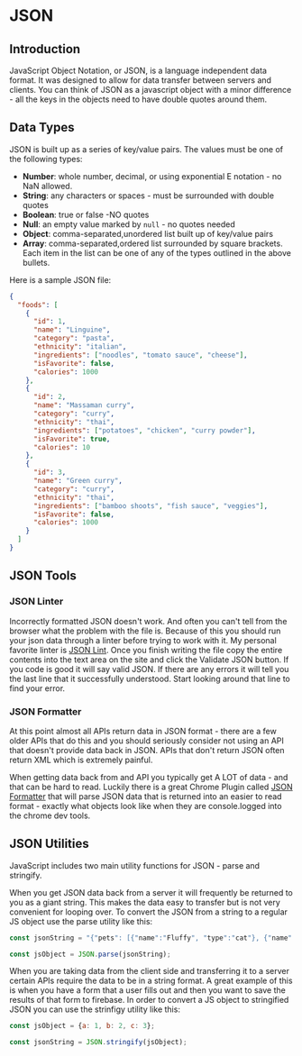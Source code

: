 # JSON

## Introduction

JavaScript Object Notation, or JSON, is a language independent data format.  It was designed to allow for data transfer between servers and clients.  You can think of JSON as a javascript object with a minor difference - all the keys in the objects need to have double quotes around them.


## Data Types
JSON is built up as a series of key/value pairs.  The values must be one of the following types:
* **Number**: whole number, decimal, or using exponential E notation - no NaN allowed.
* **String**: any characters or spaces - must be surrounded with double quotes
* **Boolean**: true or false  -NO quotes
* **Null**: an empty value marked by `null` - no quotes needed
* **Object**: comma-separated,unordered list built up of key/value pairs
* **Array**: comma-separated,ordered list surrounded by square brackets. Each item in the list can be one of any of the types outlined in the above bullets.

Here is a sample JSON file:
```json
{
  "foods": [
    {
      "id": 1,
      "name": "Linguine",
      "category": "pasta",
      "ethnicity": "italian",
      "ingredients": ["noodles", "tomato sauce", "cheese"],
      "isFavorite": false,
      "calories": 1000
    },
    {
      "id": 2,
      "name": "Massaman curry",
      "category": "curry",
      "ethnicity": "thai",
      "ingredients": ["potatoes", "chicken", "curry powder"],
      "isFavorite": true,
      "calories": 10
    },
    {
      "id": 3,
      "name": "Green curry",
      "category": "curry",
      "ethnicity": "thai",
      "ingredients": ["bamboo shoots", "fish sauce", "veggies"],
      "isFavorite": false,
      "calories": 1000
    }
  ]
}
```

## JSON Tools
### JSON Linter
  Incorrectly formatted JSON doesn't work.  And often you can't tell from the browser what the problem with the file is.  Because of this you should run your json data through a linter before trying to work with it.  My personal favorite linter is [JSON Lint](https://jsonlint.com/).  Once you finish writing the file copy the entire contents into the text area on the site and click the Validate JSON button.  If you code is good it will say valid JSON.  If there are any errors it will tell you the last line that it successfully understood.  Start looking around that line to find your error.

### JSON Formatter
At this point almost all APIs return data in JSON format - there are a few older APIs that do this and you should seriously consider not using an API that doesn't provide data back in JSON.  APIs that don't return JSON often return XML which is extremely painful.

When getting data back from and API you typically get A LOT of data - and that can be hard to read.  Luckily there is a great Chrome Plugin called [JSON Formatter](https://chrome.google.com/webstore/detail/json-formatter/bcjindcccaagfpapjjmafapmmgkkhgoa) that will parse JSON data that is returned into an easier to read format - exactly what objects look like when they are console.logged into the chrome dev tools.

## JSON Utilities
JavaScript includes two main utility functions for JSON - parse and stringify.

When you get JSON data back from a server it will frequently be returned to you as a giant string.  This makes the data easy to transfer but is not very convenient for looping over.  To convert the JSON from a string to a regular JS object use the parse utility like this:
```js
const jsonString = "{"pets": [{"name":"Fluffy", "type":"cat"}, {"name":"Killer", "type":"bear"}, {"name":"Spot", "type":"fish"}]}";

const jsObject = JSON.parse(jsonString);
```

When you are taking data from the client side and transferring it to a server certain APIs require the data to be in a string format.  A great example of this is when you have a form that a user fills out and then you want to save the results of that form to firebase.  In order to convert a JS object to stringified JSON you can use the strinfigy utility like this:
```js
const jsObject = {a: 1, b: 2, c: 3};

const jsonString = JSON.stringify(jsObject);
```
